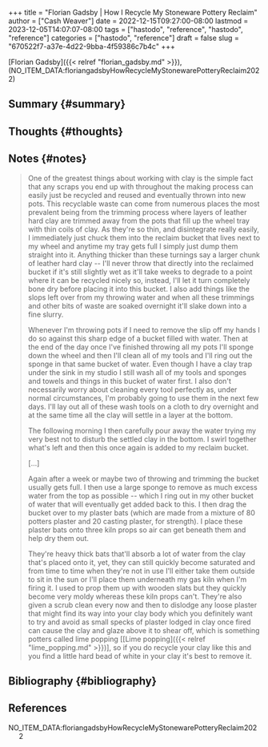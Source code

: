 +++
title = "Florian Gadsby | How I Recycle My Stoneware Pottery Reclaim"
author = ["Cash Weaver"]
date = 2022-12-15T09:27:00-08:00
lastmod = 2023-12-05T14:07:07-08:00
tags = ["hastodo", "reference", "hastodo", "reference"]
categories = ["hastodo", "reference"]
draft = false
slug = "670522f7-a37e-4d22-9bba-4f59386c7b4c"
+++

[Florian Gadsby]({{< relref "florian_gadsby.md" >}}), (NO_ITEM_DATA:floriangadsbyHowRecycleMyStonewarePotteryReclaim2022)


## Summary {#summary}


## Thoughts {#thoughts}


## Notes {#notes}

> One of the greatest things about working with clay is the simple fact that any scraps you end up with throughout the making process can easily just be recycled and reused and eventually thrown into new pots. This recyclable waste can come from numerous places the most prevalent being from the trimming process where layers of leather hard clay are trimmed away from the pots that fill up the wheel tray with thin coils of clay. As they're so thin, and disintegrate really easily, I immediately just chuck them into the reclaim bucket that lives next to my wheel and anytime my tray gets full I simply just dump them straight into it. Anything thicker than these turnings say a larger chunk of leather hard clay -- I'll never throw that directly into the reclaimed bucket if it's still slightly wet as it'll take weeks to degrade to a point where it can be recycled nicely so, instead, I'll let it turn completely bone dry before placing it into this bucket. I also add things like the slops left over from my throwing water and when all these trimmings and other bits of waste are soaked overnight it'll slake down into a fine slurry.
>
> Whenever I'm throwing pots if I need to remove the slip off my hands I do so against this sharp edge of a bucket filled with water. Then at the end of the day once I've finished throwing all my pots I'll sponge down the wheel and then I'll clean all of my tools and I'll ring out the sponge in that same bucket of water. Even though I have a clay trap under the sink in my studio I still wash all of my tools and sponges and towels and things in this bucket of water first. I also don't necessarily worry about cleaning every tool perfectly as, under normal circumstances, I'm probably going to use them in the next few days. I'll lay out all of these wash tools on a cloth to dry overnight and at the same time all the clay will settle in a layer at the bottom.
>
> The following morning I then carefully pour away the water trying my very best not to disturb the settled clay in the bottom. I swirl together what's left and then this once again is added to my reclaim bucket.
>
> [...]
>
> Again after a week or maybe two of throwing and trimming the bucket usually gets full. I then use a large sponge to remove as much excess water from the top as possible -- which I ring out in my other bucket of water that will eventually get added back to this. I then drag the bucket over to my plaster bats (which are made from a mixture of 80 potters plaster and 20 casting plaster, for strength). I place these plaster bats onto three kiln props so air can get beneath them and help dry them out.
>
> They're heavy thick bats that'll absorb a lot of water from the clay that's placed onto it, yet, they can still quickly become saturated and from time to time when they're not in use I'll either take them outside to sit in the sun or I'll place them underneath my gas kiln when I'm firing it. I used to prop them up with wooden slats but they quickly become very moldy whereas these kiln props can't. They're also given a scrub clean every now and then to dislodge any loose plaster that might find its way into your clay body which you definitely want to try and avoid as small specks of plaster lodged in clay once fired can cause the clay and glaze above it to shear off, which is something potters called lime popping [[Lime popping]({{< relref "lime_popping.md" >}})], so if you do recycle your clay like this and you find a little hard bead of white in your clay it's best to remove it.


## Bibliography {#bibliography}

## References

<style>.csl-entry{text-indent: -1.5em; margin-left: 1.5em;}</style><div class="csl-bib-body">
  <div class="csl-entry">NO_ITEM_DATA:floriangadsbyHowRecycleMyStonewarePotteryReclaim2022</div>
</div>

